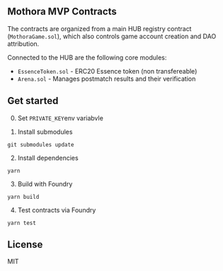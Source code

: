 ## Mothora MVP Contracts

The contracts are organized from a main HUB registry contract (`MothoraGame.sol`), which also controls game account creation and DAO attribution.

Connected to the HUB are the following core modules:

- `EssenceToken.sol` - ERC20 Essence token (non transfereable)
- `Arena.sol` - Manages postmatch results and their verification

## Get started

0. Set `PRIVATE_KEY`env variabvle

1. Install submodules

```
git submodules update
```

2. Install dependencies

```
yarn
```

3. Build with Foundry

```
yarn build
```

4. Test contracts via Foundry

```
yarn test
```

## License

MIT
